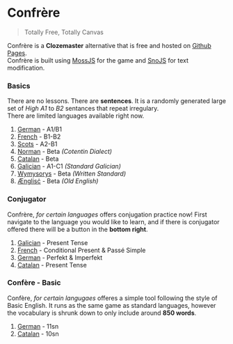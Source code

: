 # Confrère

> Totally Free, Totally Canvas

Confrère is a __Clozemaster__ alternative that is free and hosted on [Github Pages](https://guyotjs.github.io/confrere).<br/>
Confrère is built using [MossJS](https://github.com/classicMC-Studios/mossjs) for the game and [SnoJS](https://snojs.github.io/) for text modification.

### Basics

There are no lessons. There are __sentences__. It is a randomly generated large set of _High A1_ to _B2_ sentances that repeat irregulary.<br/>
There are limited languages available right now.

1. [German](https://guyotjs.github.io/confrere/german/index.html) - A1/B1
2. [French](https://guyotjs.github.io/confrere/french/index.html) - B1-B2
3. [Scots](https://guyotjs.github.io/confrere/scots/index.html) - A2-B1
4. [Norman](https://guyotjs.github.io/confrere/normaund/index.html) - Beta _(Cotentin Dialect)_
5. [Catalan](https://guyotjs.github.io/confrere/catalan/index.html) - Beta
6. [Galician](https://guyotjs.github.io/confrere/galician/index.html) - A1-C1 _(Standard Galician)_
7. [Wymysorys](https://guyotjs.github.io/confrere/wymysorys/index.html) - Beta _(Written Standard)_
8. [Ænglisċ](https://guyotjs.github.io/confrere/aenglisc/index.html) - Beta _(Old English)_

### Conjugator

Confrère, _for certain languages_ offers conjugation practice now! First navigate to the language you would like to learn, and if there is conjugator offered there will be a button in the __bottom right__.

1. [Galician](https://guyotjs.github.io/confrere/galician/index.html) - Present Tense
2. [French](https://guyotjs.github.io/confrere/french/index.html) - Conditional Present & Passé Simple
3. [German](https://guyotjs.github.io/confrere/german/index.html) - Perfekt & Imperfekt
4. [Catalan](https://guyotjs.github.io/confrere/catalan/index.html) - Present Tense

### Confère - Basic

Confère, _for certain langugaes_ offeres a simple tool following the style of Basic English. It runs as the same game as standard languages, however the vocabulary is shrunk down to only include around __850 words__.

1. [German](https://guyotjs.github.io/confrere/basic/german/index.html) - 11sn
1. [Catalan](https://guyotjs.github.io/confrere/basic/catalan/index.html) - 10sn


